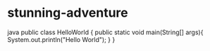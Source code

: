 # stunning-adventure
java
public class HelloWorld {
    public static void main(String[] args){
        System.out.println("Hello World");
    }
}
